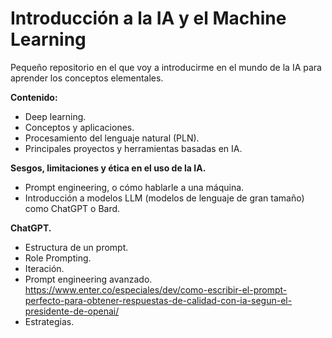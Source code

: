 # Introducción a la IA y el Machine Learning
Pequeño repositorio en el que voy a introducirme en el mundo de la IA para aprender los conceptos elementales.

**Contenido:**

- Deep learning.
- Conceptos y aplicaciones.
- Procesamiento del lenguaje natural (PLN).
- Principales proyectos y herramientas basadas en IA.

**Sesgos, limitaciones y ética en el uso de la IA.**

- Prompt engineering, o cómo hablarle a una máquina.
- Introducción a modelos LLM (modelos de lenguaje de gran tamaño) como ChatGPT o Bard.

**ChatGPT.**

- Estructura de un prompt.
- Role Prompting.
- Iteración.
- Prompt engineering avanzado.
https://www.enter.co/especiales/dev/como-escribir-el-prompt-perfecto-para-obtener-respuestas-de-calidad-con-ia-segun-el-presidente-de-openai/
- Estrategias.
